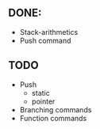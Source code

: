 ## DONE:
- Stack-arithmetics
- Push command

## TODO
- Push
  - static
  - pointer
- Branching commands
- Function commands
